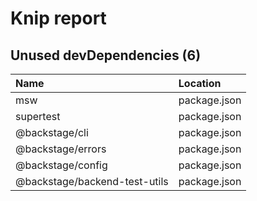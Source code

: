 # Knip report

## Unused devDependencies (6)

| Name                          | Location     |
|:------------------------------|:-------------|
| msw                           | package.json |
| supertest                     | package.json |
| @backstage/cli                | package.json |
| @backstage/errors             | package.json |
| @backstage/config             | package.json |
| @backstage/backend-test-utils | package.json |

